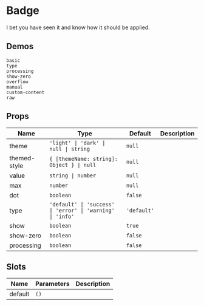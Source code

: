 # Badge
I bet you have seen it and know how it should be applied.
## Demos
```demo
basic
type
processing
show-zero
overflow
manual
custom-content
raw
```
## Props
|Name|Type|Default|Description|
|-|-|-|-|
|theme|`'light' \| 'dark' \| null \| string`|`null`||
|themed-style|`{ [themeName: string]: Object } \| null`|`null`||
|value|`string \| number`|`null`||
|max|`number`|`null`||
|dot|`boolean`|`false`||
|type|`'default' \| 'success' \| 'error' \| 'warning' \| 'info'`|`'default'`||
|show|`boolean`|`true`||
|show-zero|`boolean`|`false`||
|processing|`boolean`|`false`||

## Slots
|Name|Parameters|Description|
|-|-|-|
|default|`()`||
